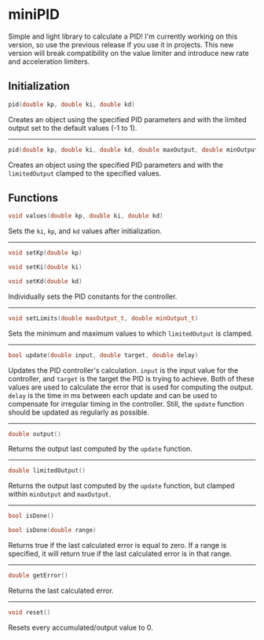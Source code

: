 miniPID
======
Simple and light library to calculate a PID!
I'm currently working on this version, so use the previous release if you use it in projects.
This new version will break compatibility on the value limiter and introduce new rate and acceleration limiters.

Initialization
------
```c++
pid(double kp, double ki, double kd)
```
Creates an object using the specified PID parameters and with the limited output set to the default values (-1 to 1).

---

```c++
pid(double kp, double ki, double kd, double maxOutput, double minOutput)
```
Creates an object using the specified PID parameters and with the `limitedOutput` clamped to the specified values.

Functions
------

```c++
void values(double kp, double ki, double kd)
```
Sets the `ki`, `kp`, and `kd` values after initialization.

---

```c++
void setKp(double kp)
```
```c++
void setKi(double ki)
```
```c++
void setKd(double kd)
```
Individually sets the PID constants for the controller.

---

```c++
void setLimits(double maxOutput_t, double minOutput_t)
```
Sets the minimum and maximum values to which `limitedOutput` is clamped.

---

```c++
bool update(double input, double target, double delay)
```
Updates the PID controller\'s calculation. `input` is the input value for the controller, and `target` is the target the PID is trying to achieve. Both of these values are used to calculate the error that is used for computing the output.
`delay` is the time in ms between each update and can be used to compensate for irregular timing in the controller.
Still, the `update` function should be updated as regularly as possible.

---

```c++
double output()
```
Returns the output last computed by the `update` function.

---

```c++
double limitedOutput()
```
Returns the output last computed by the `update` function, but clamped within `minOutput` and `maxOutput`.

---

```c++
bool isDone()
```
```c++
bool isDone(double range)
```
Returns true if the last calculated error is equal to zero.
If a range is specified, it will return true if the last calculated error is in that range.

---

```c++
double getError()
```
Returns the last calculated error.

---

```c++
void reset()
```
Resets every accumulated/output value to 0.